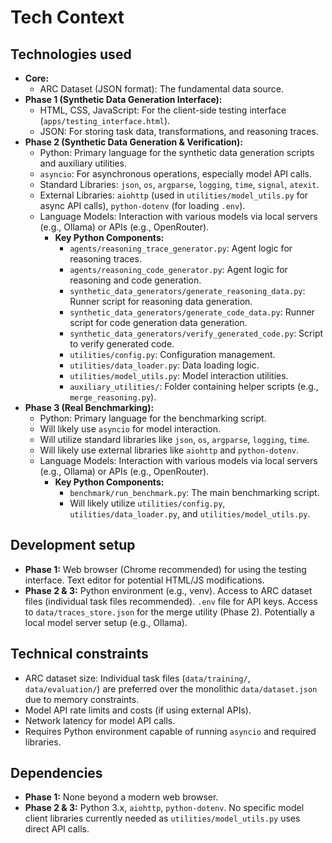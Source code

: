 # Tech Context

## Technologies used

*   **Core:**
    *   ARC Dataset (JSON format): The fundamental data source.
*   **Phase 1 (Synthetic Data Generation Interface):**
    *   HTML, CSS, JavaScript: For the client-side testing interface (`apps/testing_interface.html`).
    *   JSON: For storing task data, transformations, and reasoning traces.
*   **Phase 2 (Synthetic Data Generation & Verification):**
    *   Python: Primary language for the synthetic data generation scripts and auxiliary utilities.
    *   `asyncio`: For asynchronous operations, especially model API calls.
    *   Standard Libraries: `json`, `os`, `argparse`, `logging`, `time`, `signal`, `atexit`.
    *   External Libraries: `aiohttp` (used in `utilities/model_utils.py` for async API calls), `python-dotenv` (for loading `.env`).
    *   Language Models: Interaction with various models via local servers (e.g., Ollama) or APIs (e.g., OpenRouter).
        *   **Key Python Components:**
            *   `agents/reasoning_trace_generator.py`: Agent logic for reasoning traces.
            *   `agents/reasoning_code_generator.py`: Agent logic for reasoning and code generation.
            *   `synthetic_data_generators/generate_reasoning_data.py`: Runner script for reasoning data generation.
            *   `synthetic_data_generators/generate_code_data.py`: Runner script for code generation data generation.
            *   `synthetic_data_generators/verify_generated_code.py`: Script to verify generated code.
            *   `utilities/config.py`: Configuration management.
            *   `utilities/data_loader.py`: Data loading logic.
            *   `utilities/model_utils.py`: Model interaction utilities.
            *   `auxiliary_utilities/`: Folder containing helper scripts (e.g., `merge_reasoning.py`).
*   **Phase 3 (Real Benchmarking):**
    *   Python: Primary language for the benchmarking script.
    *   Will likely use `asyncio` for model interaction.
    *   Will utilize standard libraries like `json`, `os`, `argparse`, `logging`, `time`.
    *   Will likely use external libraries like `aiohttp` and `python-dotenv`.
    *   Language Models: Interaction with various models via local servers (e.g., Ollama) or APIs (e.g., OpenRouter).
        *   **Key Python Components:**
            *   `benchmark/run_benchmark.py`: The main benchmarking script.
            *   Will likely utilize `utilities/config.py`, `utilities/data_loader.py`, and `utilities/model_utils.py`.

## Development setup

*   **Phase 1:** Web browser (Chrome recommended) for using the testing interface. Text editor for potential HTML/JS modifications.
*   **Phase 2 & 3:** Python environment (e.g., venv). Access to ARC dataset files (individual task files recommended). `.env` file for API keys. Access to `data/traces_store.json` for the merge utility (Phase 2). Potentially a local model server setup (e.g., Ollama).

## Technical constraints

*   ARC dataset size: Individual task files (`data/training/`, `data/evaluation/`) are preferred over the monolithic `data/dataset.json` due to memory constraints.
*   Model API rate limits and costs (if using external APIs).
*   Network latency for model API calls.
*   Requires Python environment capable of running `asyncio` and required libraries.

## Dependencies

*   **Phase 1:** None beyond a modern web browser.
*   **Phase 2 & 3:** Python 3.x, `aiohttp`, `python-dotenv`. No specific model client libraries currently needed as `utilities/model_utils.py` uses direct API calls.
